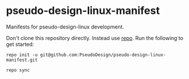 # pseudo-design-linux-manifest

Manifests for pseudo-design-linux development.

Don't clone this repository directly.  Instead use [repo](https://gerrit.googlesource.com/git-repo).  Run the following to get started:

`repo init -u git@github.com:PseudoDesign/pseudo-design-linux-manifest.git`

`repo sync`
